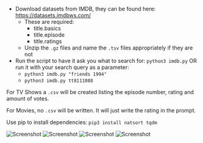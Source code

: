 - Download datasets from IMDB, they can be found here: https://datasets.imdbws.com/ 
	- These are required:
		- title.basics
		- title.episode
		- title.ratings
	- Unzip the `.gz` files and name the `.tsv` files appropriately if they are not
- Run the script to have it ask you what to search for: `python3 imdb.py`  OR run it with your search query as a parameter:
	- `python3 imdb.py "friends 1994"`
	- `python3 imdb.py tt8111088`

For TV Shows a `.csv` will be created listing the episode number, rating and amount of votes.

For Movies, no `.csv` will be written. It will just write the rating in the prompt.

Use pip to install dependencies: `pip3 install natsort tqdm`

![Screenshot](https://lambdan.se/img/2020-12-20_14-16-24.340.png)
![Screenshot](https://lambdan.se/img/2020-12-20_14-16-24.232.png)
![Screenshot](https://lambdan.se/img/2020-12-20_14-16-24.270.png)
![Screenshot](https://lambdan.se/img/2020-12-20_14-21-31.159.png)
